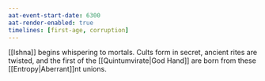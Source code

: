 ```yaml
---
aat-event-start-date: 6300
aat-render-enabled: true
timelines: [first-age, corruption]
---
```


[[Ishna]] begins whispering to mortals. Cults form in secret, ancient rites are twisted, and the first of the [[Quintumvirate|God Hand]] are born from these [[Entropy|Aberrant]]nt unions.
